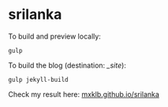 # srilanka

To build and preview locally:

    gulp

To build the blog (destination: *_site*):

    gulp jekyll-build

Check my result here: [mxklb.github.io/srilanka](https://mxklb.github.io/srilanka/)
